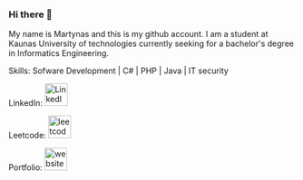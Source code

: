 ### Hi there 👋
My name is Martynas and this is my github account. I am a student at Kaunas University of technologies currently seeking for a bachelor's degree in Informatics Engineering.

Skills:     Sofware Development  |  C#  |  PHP  |  Java  | IT security 

LinkedIn:
[<img src='https://github.com/user-attachments/assets/7fae991e-5df4-4d70-989f-39c2d91445a8' alt='LinkedIn' height='40'>](https://www.linkedin.com/in/martynas-burneika-454bab292/)


Leetcode:
[<img src='https://github.com/user-attachments/assets/15fda380-42b7-48b8-83b1-bca44b352c12' alt='leetcode' height='40'>](https://leetcode.com/u/martis16/)  

Portfolio:
[<img src='https://github.com/user-attachments/assets/33dbd4c5-44bb-449f-91e9-8b9d6f9e34da' alt='website' height='40'>](https://martynasburneika.netlify.app/)
 


<!--
**Martis16/Martis16** is a ✨ _special_ ✨ repository because its `README.md` (this file) appears on your GitHub profile.

Here are some ideas to get you started:

- 🔭 I’m currently working on ...
- 🌱 I’m currently learning ...
- 👯 I’m looking to collaborate on ...
- 🤔 I’m looking for help with ...
- 💬 Ask me about ...
- 📫 How to reach me: ...
- 😄 Pronouns: ...
- ⚡ Fun fact: ...
-->
